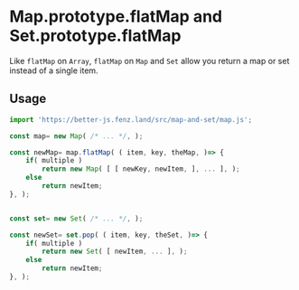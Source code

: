 # Map.prototype.flatMap and Set.prototype.flatMap

Like `flatMap` on `Array`, `flatMap` on `Map` and `Set` allow you return a map or set instead of a single item. 

## Usage

```javascript
import 'https://better-js.fenz.land/src/map-and-set/map.js';

const map= new Map( /* ... */, );

const newMap= map.flatMap( ( item, key, theMap, )=> {
	if( multiple )
		return new Map( [ [ newKey, newItem, ], ... ], );
	else
		return newItem;
}, );


const set= new Set( /* ... */, );

const newSet= set.pop( ( item, key, theSet, )=> {
	if( multiple )
		return new Set( [ newItem, ... ], );
	else
		return newItem;
}, );
```
